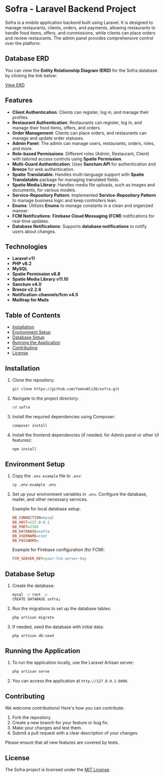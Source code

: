 # Sofra - Laravel Backend Project

Sofra is a mobile application backend built using Laravel. It is designed to manage restaurants, clients, orders, and payments, allowing restaurants to handle food items, offers, and commissions, while clients can place orders and review restaurants. The admin panel provides comprehensive control over the platform.

## Database ERD

You can view the **Entity Relationship Diagram (ERD)** for the Sofra database by clicking the link below:

[View ERD](http://www.laravelsd.com/share/4fRk7W)

## Features

- **Client Authentication**: Clients can register, log in, and manage their profiles.
- **Restaurant Authentication**: Restaurants can register, log in, and manage their food items, offers, and orders.
- **Order Management**: Clients can place orders, and restaurants can manage and update order statuses.
- **Admin Panel**: The admin can manage users, restaurants, orders, roles, and more.
- **Role-based Permissions**: Different roles (Admin, Restaurant, Client) with tailored access controls using **Spatie Permission**.
- **Multi-Guard Authentication**: Uses **Sanctum API** for authentication and **Breeze** for web authentication.
- **Spatie Translatable**: Handles multi-language support with **Spatie Translatable** package for managing translated fields.
- **Spatie Media Library**: Handles media file uploads, such as images and documents, for various models.
- **Service-Repository Pattern**: Implemented **Service-Repository Pattern** to manage business logic and keep controllers lean.
- **Enums**: Utilizes **Enums** to manage constants in a clean and organized manner.
- **FCM Notifications**: **Firebase Cloud Messaging (FCM)** notifications for real-time updates.
- **Database Notifications**: Supports **database notifications** to notify users about changes.

## Technologies

- **Laravel v11**
- **PHP v8.2**
- **MySQL**
- **Spatie Permission v6.8**
- **Spatie Media Library v11.10**
- **Sanctum v4.0**
- **Breeze v2.2.6**
- **Notification-channels/fcm v4.5**
- **Mailtrap for Mails**

## Table of Contents

- [Installation](#installation)
- [Environment Setup](#environment-setup)
- [Database Setup](#database-setup)
- [Running the Application](#running-the-application)
- [Contributing](#contributing)
- [License](#license)

## Installation

1. Clone the repository:

    ```bash
    git clone https://github.com/YomnaAli26/sofra.git
    ```

2. Navigate to the project directory:

    ```bash
    cd sofra
    ```

3. Install the required dependencies using Composer:

    ```bash
    composer install
    ```

4. Install the frontend dependencies (if needed, for Admin panel or other UI features):

    ```bash
    npm install
    ```

## Environment Setup

1. Copy the `.env.example` file to `.env`:

    ```bash
    cp .env.example .env
    ```

2. Set up your environment variables in `.env`. Configure the database, mailer, and other necessary services.

   Example for local database setup:

    ```ini
    DB_CONNECTION=mysql
    DB_HOST=127.0.0.1
    DB_PORT=3306
    DB_DATABASE=sofra
    DB_USERNAME=root
    DB_PASSWORD=
    ```

   Example for Firebase configuration (for FCM):

    ```ini
    FCM_SERVER_KEY=your-fcm-server-key
    ```

## Database Setup

1. Create the database:

    ```bash
    mysql -u root -p
    CREATE DATABASE sofra;
    ```

2. Run the migrations to set up the database tables:

    ```bash
    php artisan migrate
    ```

3. If needed, seed the database with initial data:

    ```bash
    php artisan db:seed
    ```

## Running the Application

1. To run the application locally, use the Laravel Artisan server:

    ```bash
    php artisan serve
    ```

2. You can access the application at `http://127.0.0.1:8000`.

## Contributing

We welcome contributions! Here's how you can contribute:

1. Fork the repository.
2. Create a new branch for your feature or bug fix.
3. Make your changes and test them.
4. Submit a pull request with a clear description of your changes.

Please ensure that all new features are covered by tests.

## License

The Sofra project is licensed under the [MIT License](https://opensource.org/licenses/MIT).
